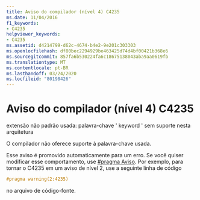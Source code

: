 ```yaml
---
title: Aviso do compilador (nível 4) C4235
ms.date: 11/04/2016
f1_keywords:
- C4235
helpviewer_keywords:
- C4235
ms.assetid: d4214799-d62c-4674-b4e2-9e201c303303
ms.openlocfilehash: df80bec2294929be463425d74d4bf00421b368e6
ms.sourcegitcommit: 857fa6b530224fa6c18675138043aba9aa0619fb
ms.translationtype: MT
ms.contentlocale: pt-BR
ms.lasthandoff: 03/24/2020
ms.locfileid: "80198426"
---
```

# <a name="compiler-warning-level-4-c4235"></a>Aviso do compilador (nível 4) C4235

extensão não padrão usada: palavra-chave ' keyword ' sem suporte nesta arquitetura

O compilador não oferece suporte à palavra-chave usada.

Esse aviso é promovido automaticamente para um erro. Se você quiser modificar esse comportamento, use [#pragma Aviso](../../preprocessor/warning.md). Por exemplo, para tornar o C4235 em um aviso de nível 2, use a seguinte linha de código

```cpp
#pragma warning(2:4235)
```

no arquivo de código-fonte.
